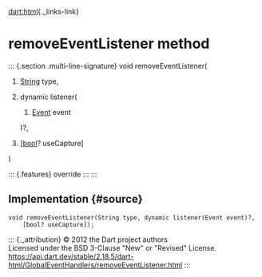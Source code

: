 [dart:html](../../dart-html/dart-html-library){._links-link}

removeEventListener method
==========================

::: {.section .multi-line-signature}
void removeEventListener(

1.  [String](../../dart-core/string-class) type,
2.  dynamic listener(
    1.  [Event](../event-class) event

    )?,
3.  \[[bool](../../dart-core/bool-class)? useCapture\]

)

::: {.features}
override
:::
:::

Implementation {#source}
--------------

``` {.language-dart data-language="dart"}
void removeEventListener(String type, dynamic listener(Event event)?,
    [bool? useCapture]);
```

::: {._attribution}
© 2012 the Dart project authors\
Licensed under the BSD 3-Clause \"New\" or \"Revised\" License.\
<https://api.dart.dev/stable/2.18.5/dart-html/GlobalEventHandlers/removeEventListener.html>
:::
